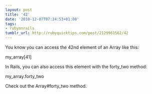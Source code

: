 ```yaml
---
layout: post
title: '42'
date: '2010-12-07T07:24:53+01:00'
tags:
- rubyonrails
tumblr_url: http://rubyquicktips.com/post/2129961562/42
---
```

You know you can access the 42nd element of an Array like this:

my_array[41]


In Rails, you can also access this element with the forty_two method:

my_array.forty_two


Check out the Array#forty_two method.
